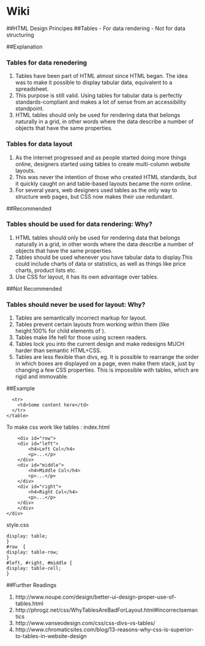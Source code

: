 # Wiki
##HTML Design Principes
##Tables - For data rendering - Not for data structuring

##Explanation

<h3>Tables for data renedering</h3>
<ol> 
<li>Tables have been part of HTML almost since HTML began. The idea was to make it possible to display tabular data, equivalent to a spreadsheet. </li>
<li>This purpose is still valid. Using tables for tabular data is perfectly standards-compliant and makes a lot of sense from an accessibility standpoint.</li> 
<li>HTML tables should only be used for rendering data that belongs naturally in a grid, in other words where the data describe a number of objects that have the same properties. </li>
</ol>

<h3>Tables for data layout</h3>
<ol>
<li>As the internet progressed and as people started doing more things online, designers started using tables to create multi-column website layouts.</li>
<li>This was never the intention of those who created HTML standards, but it quickly caught on and table-based layouts became the norm online.</li>
<li>For several years, web designers used tables as the only way to structure web pages, but CSS now makes their use redundant.</li>
</ol>

##Recommended

<h3>Tables should be used for data rendering: Why? </h3>
<ol>
<li>HTML tables should only be used for rendering data that belongs naturally in a grid, in other words where the data describe a number of objects that have the same properties.</li>
<li>Tables should be used whenever you have tabular data to display.This could include charts of data or statistics, as well as things like price charts, product lists etc.</li>
<li>Use CSS for layout, it has its own advantage over tables.</li>
</ol>

##Not Recommended
<h3>Tables should never be used for layout: Why?</h3>
<ol><li>Tables are semantically incorrect markup for layout.</li>
<li>Tables prevent certain layouts from working within them (like height:100% for child elements of <td>).</li>
<li>Tables make life hell for those using screen readers.</li>
<li>Tables lock you into the current design and make redesigns MUCH harder than semantic HTML+CSS.</li>
<li>Tables are less flexible than divs, eg. It is possible to rearrange the order in which boxes are displayed on a page, even make them stack, just by changing a few CSS properties. This is impossible with tables, which are rigid and immovable.</li>

</ol>

##Example 

```<table>
  <tr>
    <td>Some content here</td>
  </tr>
</table>
```

To make css work like tables :
index.html
```<div id="container">
    <div id="row">
  	<div id="left">
  		<h4>Left Col</h4>
  		<p>...</p>
  	</div>
  	<div id="middle">
  		<h4>Middle Col</h4>
  		<p>...</p>
  	</div>
  	<div id="right">
    	<h4>Right Col</h4>
    	<p>...</p>
  	</div>
	</div>
</div>
```
style.css

```#container {
display: table;
}
#row  {
display: table-row;
}
#left, #right, #middle {
display: table-cell;
}
```



##Further Readings
<ol>
<li>http://www.noupe.com/design/better-ui-design-proper-use-of-tables.html</li>

<li>http://phrogz.net/css/WhyTablesAreBadForLayout.html#incorrectsemantics</li>

<li>http://www.vanseodesign.com/css/css-divs-vs-tables/</li>

<li>http://www.chromaticsites.com/blog/13-reasons-why-css-is-superior-to-tables-in-website-design</li>
</ol>

